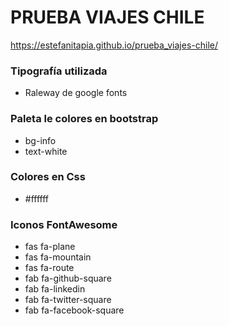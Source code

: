 # PRUEBA VIAJES CHILE 

 https://estefanitapia.github.io/prueba_viajes-chile/

### Tipografía utilizada ###
* Raleway de google fonts

### Paleta le colores en bootstrap ###
* bg-info 
* text-white 

### Colores en Css ###
* #ffffff

### Iconos FontAwesome ###
* fas fa-plane
* fas fa-mountain
* fas fa-route
* fab fa-github-square
* fab fa-linkedin
* fab fa-twitter-square
* fab fa-facebook-square
